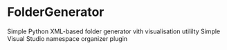 # FolderGenerator
Simple Python XML-based folder generator vith visualisation utililty
Simple Visual Studio namespace organizer plugin
